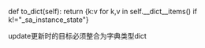 def to_dict(self): 
return {k:v for k,v in self.__dict__items() if
k!="_sa_instance_state"}

update更新时的目标必须整合为字典类型dict
